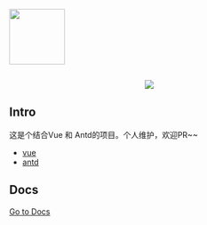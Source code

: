 <p align="center" style="display: inline-block; vertical-align: middle;">
  <a href="http://vuejs.org" target="_blank">
    <img width="100"src="http://s2.upload.tf/Gbv.png">
  </a>
</p>

<p align="center">
  <a href="https://gitter.im/okoala/vue-antd?utm_source=badge&utm_medium=badge&utm_campaign=pr-badge&utm_content=badge" title="Join the chat at https://gitter.im/okoala/vue-antd"><img src="https://badges.gitter.im/Join Chat.svg"></a>
</p>

## Intro

这是个结合Vue 和 Antd的项目。个人维护，欢迎PR~~

- [vue](https://github.com/yyx990803/vue)
- [antd](https://github.com/ant-design/ant-design)

## Docs

[Go to Docs](http://okoala.github.io/vue-antd/#!/components)
